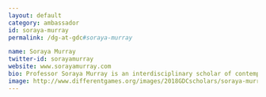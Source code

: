 ```yaml
---
layout: default
category: ambassador
id: soraya-murray
permalink: /dg-at-gdc#soraya-murray

name: Soraya Murray
twitter-id: sorayamurray
website: www.sorayamurray.com
bio: Professor Soraya Murray is an interdisciplinary scholar of contemporary visual culture, with particular interest in contemporary art, cultural studies and video games. Murray holds a Ph.D. in art history and visual studies from Cornell University, and an MFA in Studio Art from the University of California, Irvine. An Assistant Professor in the Film + Digital Media Department at the University of California, Santa Cruz, she is also principal faculty in the Digital Arts + New Media MFA Program, and the Art + Design: Games + Playable Media Program. Murray’s book, On Video Games: The Visual Politics of Race, Gender and Space (I.B. Tauris, 2018), considers video games from a visual culture perspective, and how they both mirror and are constitutive of larger societal fears, dreams, hopes and even complex struggles for recognition.
image: http://www.differentgames.org/images/2018GDCscholars/soraya-murray.png
---
```

